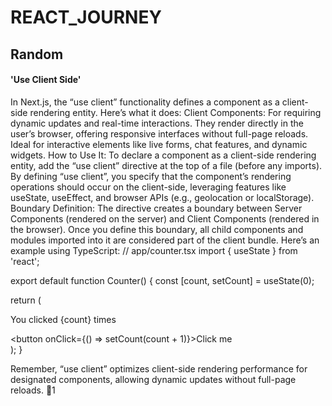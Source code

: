 # REACT_JOURNEY

## Random

#### 'Use Client Side'
In Next.js, the “use client” functionality defines a component as a client-side rendering entity. 
Here’s what it does:
Client Components: For requiring dynamic updates and real-time interactions. They render directly in the user’s browser, offering responsive interfaces without full-page reloads. Ideal for interactive elements like live forms, chat features, and dynamic widgets.
How to Use It:
To declare a component as a client-side rendering entity, add the “use client” directive at the top of a file (before any imports).
By defining “use client”, you specify that the component’s rendering operations should occur on the client-side, leveraging features like useState, useEffect, and browser APIs (e.g., geolocation or localStorage).
Boundary Definition:
The directive creates a boundary between Server Components (rendered on the server) and Client Components (rendered in the browser).
Once you define this boundary, all child components and modules imported into it are considered part of the client bundle.
Here’s an example using TypeScript:
// app/counter.tsx
import { useState } from 'react';

export default function Counter() {
  const [count, setCount] = useState(0);

  return (
    <div>
      <p>You clicked {count} times</p>
      <button onClick={() => setCount(count + 1)}>Click me</button>
    </div>
  );
}

Remember, “use client” optimizes client-side rendering performance for designated components, allowing dynamic updates without full-page reloads. 🚀1
